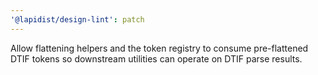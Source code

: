 ```yaml
---
'@lapidist/design-lint': patch
---
```


Allow flattening helpers and the token registry to consume pre-flattened DTIF tokens so downstream utilities can operate on DTIF parse results.
